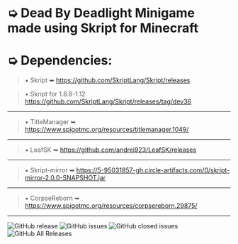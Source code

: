 # ➭ Dead By Deadlight Minigame made using Skript for Minecraft

# ➭ Dependencies:
> ▪ Skript ➥ https://github.com/SkriptLang/Skript/releases

> ▪ Skript for 1.8.8-1.12 https://github.com/SkriptLang/Skript/releases/tag/dev36
***
> ▪ TitleManager ➥ https://www.spigotmc.org/resources/titlemanager.1049/
***
> ▪ LeafSK ➥ https://github.com/andrei923/LeafSK/releases
***
> ▪ Skript-mirror ➥ https://5-95031857-gh.circle-artifacts.com/0/skript-mirror-2.0.0-SNAPSHOT.jar
***
> ▪ CorpseReborn ➥ https://www.spigotmc.org/resources/corpsereborn.29875/
***

![GitHub release](https://img.shields.io/github/release/andrei923/DeadByDeadlight.svg?style=for-the-badge)
![GitHub issues](https://img.shields.io/github/issues-raw/andrei923/DeadByDeadlight.svg?style=for-the-badge)
![GitHub closed issues](https://img.shields.io/github/issues-closed-raw/andrei923/DeadByDeadlight.svg?style=for-the-badge)
![GitHub All Releases](https://img.shields.io/github/downloads/andrei923/DeadByDeadlight/total.svg?style=for-the-badge)
